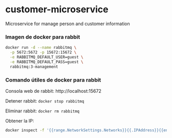 # customer-microservice
Microservice for manage person and customer information

### Imagen de docker para rabbit
```bash
docker run -d --name rabbitmq \
  -p 5672:5672 -p 15672:15672 \
  -e RABBITMQ_DEFAULT_USER=guest \
  -e RABBITMQ_DEFAULT_PASS=guest \
  rabbitmq:3-management
```

### Comando útiles de docker para rabbit
Consola web de rabbit: http://localhost:15672

Detener rabbit: `docker stop rabbitmq`

Eliminar rabbit: `docker rm rabbitmq`

Obtener la IP: 
```bash
docker inspect -f '{{range.NetworkSettings.Networks}}{{.IPAddress}}{{end}}' rabbitmq
```